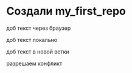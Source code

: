 # Создали my_first_repo

доб текст через браузер

доб текст локально

доб текст в новой ветки

разрешаем конфликт 
